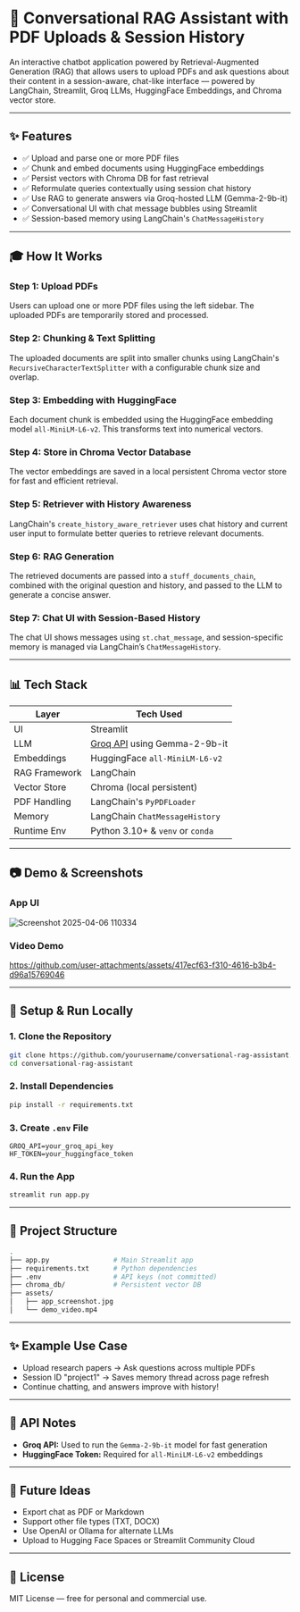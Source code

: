 # 🧠 Conversational RAG Assistant with PDF Uploads & Session History

An interactive chatbot application powered by Retrieval-Augmented Generation (RAG) that allows users to upload PDFs and ask questions about their content in a session-aware, chat-like interface — powered by LangChain, Streamlit, Groq LLMs, HuggingFace Embeddings, and Chroma vector store.

---

## ✨ Features

- ✅ Upload and parse one or more PDF files
- ✅ Chunk and embed documents using HuggingFace embeddings
- ✅ Persist vectors with Chroma DB for fast retrieval
- ✅ Reformulate queries contextually using session chat history
- ✅ Use RAG to generate answers via Groq-hosted LLM (Gemma-2-9b-it)
- ✅ Conversational UI with chat message bubbles using Streamlit
- ✅ Session-based memory using LangChain's `ChatMessageHistory`

---

## 🎓 How It Works

### Step 1: Upload PDFs
Users can upload one or more PDF files using the left sidebar. The uploaded PDFs are temporarily stored and processed.

### Step 2: Chunking & Text Splitting
The uploaded documents are split into smaller chunks using LangChain's `RecursiveCharacterTextSplitter` with a configurable chunk size and overlap.

### Step 3: Embedding with HuggingFace
Each document chunk is embedded using the HuggingFace embedding model `all-MiniLM-L6-v2`. This transforms text into numerical vectors.

### Step 4: Store in Chroma Vector Database
The vector embeddings are saved in a local persistent Chroma vector store for fast and efficient retrieval.

### Step 5: Retriever with History Awareness
LangChain's `create_history_aware_retriever` uses chat history and current user input to formulate better queries to retrieve relevant documents.

### Step 6: RAG Generation
The retrieved documents are passed into a `stuff_documents_chain`, combined with the original question and history, and passed to the LLM to generate a concise answer.

### Step 7: Chat UI with Session-Based History
The chat UI shows messages using `st.chat_message`, and session-specific memory is managed via LangChain’s `ChatMessageHistory`.

---

## 📊 Tech Stack

| Layer          | Tech Used |
|----------------|-----------|
| UI             | Streamlit |
| LLM            | [Groq API](https://groq.com/) using Gemma-2-9b-it |
| Embeddings     | HuggingFace `all-MiniLM-L6-v2` |
| RAG Framework  | LangChain |
| Vector Store   | Chroma (local persistent) |
| PDF Handling   | LangChain's `PyPDFLoader` |
| Memory         | LangChain `ChatMessageHistory` |
| Runtime Env    | Python 3.10+ & `venv` or `conda` |

---

## 📷 Demo & Screenshots

### App UI
![Screenshot 2025-04-06 110334](https://github.com/user-attachments/assets/5f26d32b-ccd5-4bfd-8c06-985b3269a130)

### Video Demo

https://github.com/user-attachments/assets/417ecf63-f310-4616-b3b4-d96a15769046

---

## 🥛 Setup & Run Locally

### 1. Clone the Repository

```bash
git clone https://github.com/yourusername/conversational-rag-assistant.git
cd conversational-rag-assistant
```

### 2. Install Dependencies

```bash
pip install -r requirements.txt
```

### 3. Create `.env` File

```env
GROQ_API=your_groq_api_key
HF_TOKEN=your_huggingface_token
```

### 4. Run the App

```bash
streamlit run app.py
```

---

## 📂 Project Structure

```bash
.
├── app.py                # Main Streamlit app
├── requirements.txt      # Python dependencies
├── .env                  # API keys (not committed)
├── chroma_db/            # Persistent vector DB
├── assets/
│   ├── app_screenshot.jpg
│   └── demo_video.mp4
```

---

## ✨ Example Use Case

- Upload research papers → Ask questions across multiple PDFs
- Session ID "project1" → Saves memory thread across page refresh
- Continue chatting, and answers improve with history!

---

## 🔐 API Notes

- **Groq API:** Used to run the `Gemma-2-9b-it` model for fast generation
- **HuggingFace Token:** Required for `all-MiniLM-L6-v2` embeddings

---

## 📣 Future Ideas

- Export chat as PDF or Markdown
- Support other file types (TXT, DOCX)
- Use OpenAI or Ollama for alternate LLMs
- Upload to Hugging Face Spaces or Streamlit Community Cloud

---

## 📄 License

MIT License — free for personal and commercial use.

